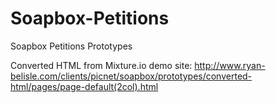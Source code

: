 Soapbox-Petitions
=================

Soapbox Petitions Prototypes

Converted HTML from Mixture.io demo site:
http://www.ryan-belisle.com/clients/picnet/soapbox/prototypes/converted-html/pages/page-default(2col).html
